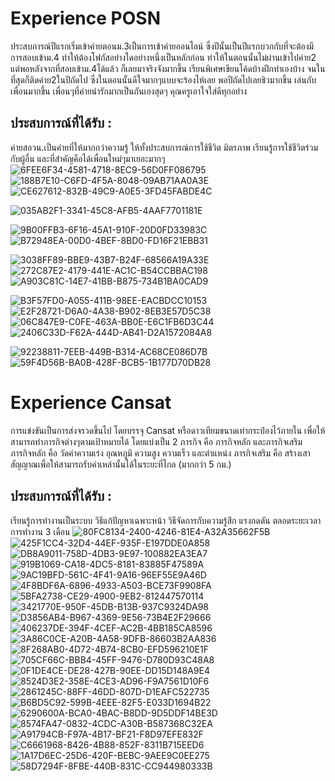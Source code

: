 # Experience POSN
ประสบการณ์ปีแรกเริ่มเข้าค่ายตอนม.3เป็นการเข้าค่ายออนไลน์ ซึ่งปีนั้นเป็นปีแรกบวกกับที่จะต้องมีการสอบเข้าม.4 ทำให้ต้องโฟกัสอย่างใดอย่างหนึ่งเป็นหลักก่อน ทำให้ในตอนนั้นไม่ผ่านเข้าไปค่าย2 แต่พอหลังจากที่สอบเข้าม.4ได้แล้ว ก็เลยมาจริงจังมากขึ้น เรียนพิเศษเขียนโค้ดบ้างฝึกทำเองบ้าง จนในที่สุดก็ติดค่าย2ในปีถัดไป ซึ่งในตอนนั้นดีใจมากๆแบบจะร้องไห้เลย พอปีถัดไปเลยชิวมากขึ้น เล่นกับเพื่อนมากขึ้น เพื่อนๆที่ค่ายน่ารักมากเป็นกันเองสุดๆ คุณครูเอาใจใส่ดีทุกอย่าง
## ประสบการณ์ที่ได้รับ :
ค่ายสอวน.เป็นค่ายที่ให้มากกว่าความรู้ ให้ทั้งประสบการณ์การใช้ชีวิต มิตรภาพ เรียนรู้การใช้ชีวิตร่วมกับผู้อื่น และที่สำคัญคือได้เพื่อนใหม่ๆมาเยอะมากๆ
![6FEE6F34-4581-4718-8EC9-56D0FF086795](https://github.com/user-attachments/assets/719c385e-fcc2-4d7e-ac18-c5ca2ed6e999)
![188B7E10-C6FD-4F5A-8048-09AB71AA0A3E](https://github.com/user-attachments/assets/230a924e-9110-404f-95a7-e9467feb2205)
![CE627612-832B-49C9-A0E5-3FD45FABDE4C](https://github.com/user-attachments/assets/caf4f324-70b2-4758-a63f-c8c19f4ab9dd)

![035AB2F1-3341-45C8-AFB5-4AAF7701181E](https://github.com/user-attachments/assets/df62972f-bbfe-4de8-9d8d-6b0b3eb747f8)

![9B00FFB3-6F16-45A1-910F-20D0FD33983C](https://github.com/user-attachments/assets/158303d0-e4da-4aff-8367-290240161b62)
![B72948EA-00D0-4BEF-8BD0-FD16F21EBB31](https://github.com/user-attachments/assets/f87f59f1-4908-4a2b-aca6-b6322ab87a36)

![3038FF89-BBE9-43B7-B24F-68566A19A33E](https://github.com/user-attachments/assets/2d92a7b1-f1bf-43ab-ae69-b5ae12d10680)
![272C87E2-4179-441E-AC1C-B54CCBBAC198](https://github.com/user-attachments/assets/e8b5d39d-2a7d-4614-bff6-6749665cef75)
![A903C81C-14E7-41BB-B875-734B1BA0CAD9](https://github.com/user-attachments/assets/44b58457-3198-461f-935f-70242969a385)

![B3F57FD0-A055-411B-98EE-EACBDCC10153](https://github.com/user-attachments/assets/68a9f0e3-5c8b-4bd5-8936-b75a5d4f5387)
![E2F28721-D6A0-4A38-B902-8EB3E57D5C38](https://github.com/user-attachments/assets/518fa73e-0ff9-48e1-8356-9dda21976304)
![06C847E9-C0FE-463A-BB0E-E6C1FB6D3C44](https://github.com/user-attachments/assets/07085fae-c0a2-4a08-83b5-8c4052ea6723)
![2406C33D-F62A-444D-AB41-D2A1572084A8](https://github.com/user-attachments/assets/4e114c52-c673-4d7c-8ac9-f5f431267f62)


![92238811-7EEB-449B-B314-AC68CE086D7B](https://github.com/user-attachments/assets/6f8d5d2b-4fe0-46eb-b1be-f0a1319a5568)
![59F4D56B-BA0B-428F-BCB5-1B177D70DB28](https://github.com/user-attachments/assets/d7d3e251-cec5-4c7e-bbe7-d86df3ca8c81)
# Experience Cansat
การแข่งขันเป็นการส่งจรวดขึ้นไป โดยบรรจุ Cansat หรือดาวเทียมขนาดเท่ากระป๋องไว้ภายใน เพื่อให้สามารถทำภารกิจต่างๆตามเป้าหมายได้ โดยแบ่งเป็น 2 ภารกิจ คือ ภารกิจหลัก และภารกิจเสริม 
ภารกิจหลัก คือ วัดค่าความเร่ง อุณหภูมิ ความสูง ความเร็ว และตำแหน่ง
ภารกิจเสริม คือ สร้างเสาสัญญาณเพื่อให้สามารถรับค่าเหล่านั้นได้ในระยะที่ไกล (มากกว่า 5 กม.)
## ประสบการณ์ที่ได้รับ :
เรียนรู้การทำงานเป็นระบบ วิธีแก้ปัญหาเฉพาะหน้า วิธีจัดการกับความรู้สึก แรงกดดัน ตลอดระยะเวลาการทำงาน 3 เดือน 
![80FC8134-2400-4246-81E4-A32A35662F5B](https://github.com/user-attachments/assets/5aaa781f-4c80-43ef-99ec-b7b850f4a134)
![425F1CC4-32D4-44EF-935F-E197DDE0A858](https://github.com/user-attachments/assets/07199956-586c-4d3c-b76f-7b8cdebd17e6)
![DB8A9011-758D-4DB3-9E97-100882EA3EA7](https://github.com/user-attachments/assets/a2e70040-1d97-4167-bf43-67cbb54f9e9b)
![919B1069-CA18-4DC5-8181-83885F47589A](https://github.com/user-attachments/assets/6ccc120c-db93-4cd8-86f8-67236db46bce)
![9AC19BFD-561C-4F41-9A16-96EF55E9A46D](https://github.com/user-attachments/assets/2822ff3f-690f-44ca-82cd-0cdc98634752)
![4F8BDF6A-6896-4933-A503-BCE73F9908FA](https://github.com/user-attachments/assets/989ffc94-cb94-4ab8-96ea-3dab7b85e120)
![5BFA2738-CE29-4900-9EB2-812447570114](https://github.com/user-attachments/assets/c77c2bee-d293-4951-b590-601f9dd364a7)
![3421770E-950F-45DB-B13B-937C9324DA98](https://github.com/user-attachments/assets/242a9ab5-945e-4458-a9d4-5453426f622f)
![D3856AB4-B967-4369-9E56-73B4E2F29666](https://github.com/user-attachments/assets/a309cd1c-5b08-4b69-8142-2d90ac04d75b)
![406237DE-394F-4CEF-AC2B-4BB185CA8596](https://github.com/user-attachments/assets/daaac586-2521-49cb-a128-3036ecd3ae92)
![3A86C0CE-A20B-4A58-9DFB-86603B2AA836](https://github.com/user-attachments/assets/25156fae-a0da-42de-b849-a60382f4427c)
![8F268AB0-4D72-4B74-8CB0-EFD596210E1F](https://github.com/user-attachments/assets/83744900-dad1-4767-9daa-997d5826ee45)
![705CF66C-BBB4-45FF-9476-D780D93C48A8](https://github.com/user-attachments/assets/a381accc-9882-4cee-91ae-6170ec514db1)
![0F1DE4CE-DE28-427B-90EE-DD15D148A9E4](https://github.com/user-attachments/assets/c492e0c3-1bd1-4cb1-822f-f52697d30bcb)
![8524D3E2-358E-4CE3-AD96-F9A7561D10F6](https://github.com/user-attachments/assets/35b4736b-600f-4ee1-9999-b8bcbcee1193)
![2861245C-88FF-46DD-807D-D1EAFC522735](https://github.com/user-attachments/assets/32a3cc33-bc89-4ff3-9ecf-519b6e662eb0)
![B6BD5C92-599B-4EEE-82F5-E033D1694B22](https://github.com/user-attachments/assets/b195f04f-1631-4de3-a858-f1f849312b6e)
![6290600A-BCA0-4BAC-B8DD-9D5DDF14BE3D](https://github.com/user-attachments/assets/38d0086f-3674-43f4-9253-a9dbbcd7b423)
![8574FA47-0832-4CDC-A30B-B587368C32EA](https://github.com/user-attachments/assets/9009f9bd-0f41-4187-819e-08825d005efa)
![A91794CB-F97A-4B17-BF21-F8D97EFE832F](https://github.com/user-attachments/assets/95f03700-a6c0-4b95-a2dc-fa0559fa49b9)
![C6661968-8426-4B88-852F-8311B715EED6](https://github.com/user-attachments/assets/a6180edd-cf90-45c5-ac20-3052d6011993)
![1A17D6EC-25D6-420F-BEBC-9AEE9C0EE275](https://github.com/user-attachments/assets/d3b6282d-016c-4396-a719-52ddf3715dbe)
![58D7294F-8FBE-440B-831C-CC944980333B](https://github.com/user-attachments/assets/812d5c99-9b6f-4021-8e52-077e7e9cc0d2)


